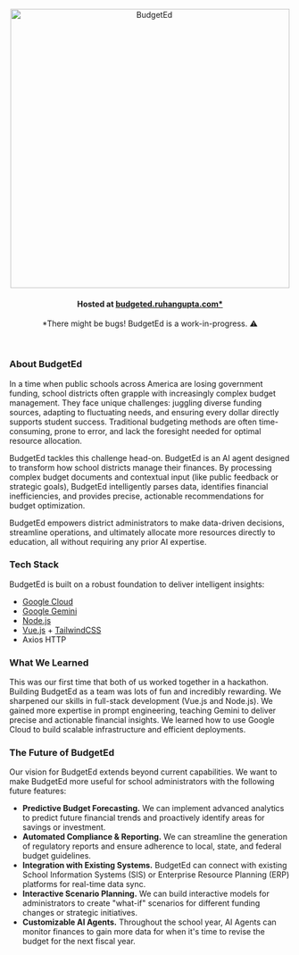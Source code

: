 <div align="center">
  <img src="https://drive.google.com/uc?export=download&id=187f-7dOi5X-_lyoHK5MBhktqXkQ-28xB" alt="BudgetEd" width="500" >
  <h4>Hosted at <a href="https://budgeted.ruhangupta.com">budgeted.ruhangupta.com*</a></h4>
  <p>*There might be bugs! BudgetEd is a work-in-progress. ⚠️</p>
</div>
<br>
<h3>About BudgetEd</h3>
<p>In a time when public schools across America are losing government funding, school districts often grapple with increasingly complex budget management. They face unique challenges: juggling diverse funding sources, adapting to fluctuating needs, and ensuring every dollar directly supports student success. Traditional budgeting methods are often time-consuming, prone to error, and lack the foresight needed for optimal resource allocation.</p>
<p>BudgetEd tackles this challenge head-on. BudgetEd is an AI agent designed to transform how school districts manage their finances. By processing complex budget documents and contextual input (like public feedback or strategic goals), BudgetEd intelligently parses data, identifies financial inefficiencies, and provides precise, actionable recommendations for budget optimization. </p>
<p>BudgetEd empowers district administrators to make data-driven decisions, streamline operations, and ultimately allocate more resources directly to education, all without requiring any prior AI expertise.</p>
<h3>Tech Stack</h3>
<p>BudgetEd is built on a robust foundation to deliver intelligent insights:</p>
<ul>
<li><a href="https://cloud.google.com/">Google Cloud</a></li><li><a href="https://gemini.google/overview">Google Gemini</a></li><li><a href="https://nodejs.org">Node.js</a></li><li><a href="https://vuejs.org">Vue.js</a> + <a href="https://tailwindcss.com">TailwindCSS</a></li><li>Axios HTTP</li>
</ul>
<h3>What We Learned</h3>
<p>This was our first time that both of us worked together in a hackathon. Building BudgetEd as a team was lots of fun and incredibly rewarding. We sharpened our skills in full-stack development (Vue.js and Node.js). We gained more expertise in prompt engineering, teaching Gemini to deliver precise and actionable financial insights. We learned how to use Google Cloud to build scalable infrastructure and efficient deployments.</p>
<h3>The Future of BudgetEd</h3>
<p>Our vision for BudgetEd extends beyond current capabilities. We want to make BudgetEd more useful for school administrators with the following future features:</p>
<ul>
<li><b>Predictive Budget Forecasting.</b> We can implement advanced analytics to predict future financial trends and proactively identify areas for savings or investment.</li>
<li><b>Automated Compliance & Reporting.</b> We can streamline the generation of regulatory reports and ensure adherence to local, state, and federal budget guidelines.</li>
<li><b>Integration with Existing Systems.</b> BudgetEd can connect with existing School Information Systems (SIS) or Enterprise Resource Planning (ERP) platforms for real-time data sync.</li>
<li><b>Interactive Scenario Planning.</b> We can build interactive models for administrators to create "what-if" scenarios for different funding changes or strategic initiatives.</li>
<li><b>Customizable AI Agents.</b> Throughout the school year, AI Agents can monitor finances to gain more data for when it's time to revise the budget for the next fiscal year. </li>
</ul>
